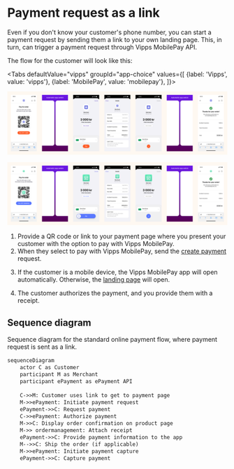 <!-- START_METADATA
---
title: Vipps MobilePay Payment request as a link
sidebar_label: Payment request as a link
sidebar_position: 52
hide_table_of_contents: true
pagination_next: null
pagination_prev: null
---

import ApiSchema from '@theme/ApiSchema';
import Tabs from '@theme/Tabs';
import TabItem from '@theme/TabItem';

import EX1 from './_create_payment_example.md'
END_METADATA -->

# Payment request as a link

Even if you don't know your customer's phone number, you can start a payment request by sending them a link to your own landing page. This, in turn, can trigger a payment request through Vipps MobilePay API.

The flow for the customer will look like this:

<Tabs
defaultValue="vipps"
groupId="app-choice"
values={[
{label: 'Vipps', value: 'vipps'},
{label: 'MobilePay', value: 'mobilepay'},
]}>
<TabItem value="vipps">

![Vipps payment request landing page flow](images/payment-request-with-link-vipps.png)

</TabItem>
<TabItem value="mobilepay">

![MobilePay payment request landing page flow](images/payment-request-with-link-mobilepay.png)

</TabItem>
</Tabs>

1. Provide a QR code or link to your payment page where you present your customer with the option to pay with Vipps MobilePay.
2. When they select to pay with Vipps MobilePay, send the [create payment](https://developer.vippsmobilepay.com/api/epayment#tag/CreatePayments) request.

  <EX1 />

3. If the customer is a mobile device, the Vipps MobilePay app will open automatically.
   Otherwise, the
   [landing page](https://developer.vippsmobilepay.com/docs/vipps-developers/common-topics/vipps-landing-page)
   will open.

4. The customer authorizes the payment, and you provide them with a receipt.


## Sequence diagram

Sequence diagram for the standard online payment flow, where payment request is sent as a link.

``` mermaid
sequenceDiagram
    actor C as Customer
    participant M as Merchant
    participant ePayment as ePayment API
    
    C->>M: Customer uses link to get to payment page
    M->>ePayment: Initiate payment request
    ePayment->>C: Request payment
    C->>ePayment: Authorize payment
    M->>C: Display order confirmation on product page
    M->> ordermanagement: Attach receipt
    ePayment->>C: Provide payment information to the app
    M-->>C: Ship the order (if applicable)
    M->>ePayment: Initiate payment capture
    ePayment->>C: Capture payment
```
